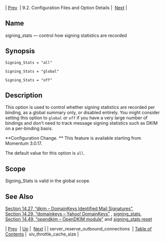 | [Prev](conf.ref.server_reserve_outbound_connections)  | 9.2. Configuration Files and Option Details |  [Next](conf.ref.siv_throttle_cache_size.php) |

<a name="conf.ref.signing_stats"></a>
## Name

signing_stats — control how signing statistics are recorded

## Synopsis

`Signing_Stats = "all"`

`Signing_Stats = "global"`

`Signing_Stats = "off"`

<a name="idp11737312"></a>
## Description

This option is used to control whether signing statistics are recorded per binding, as a global summary only, or disabled entirely. You might consider setting this option to `global` or `off` if you have a very large number of bindings and don't need to track message signing statistics such as DKIM on a per-binding basis.

**Configuration Change. ** This feature is available starting from Momentum 3.0.17.

The default value for this option is `all`.

<a name="idp11744064"></a>
## Scope

Signing_Stats is valid in the global scope.

<a name="idp11745696"></a>
## See Also

[Section 14.27, “dkim – DomainKeys Identified Mail Signatures”](modules.dkim "14.27. dkim – DomainKeys Identified Mail Signatures"), [Section 14.29, “domainkeys – Yahoo! DomainKeys”](modules.domainkeys.php "14.29. domainkeys – Yahoo! DomainKeys") , [signing_stats](console_commands.signing_stats.php "signing_stats"), [Section 14.49, “opendkim – OpenDKIM module”](modules.opendkim.php "14.49. opendkim – OpenDKIM module") and [signing_stats reset](console_commands.signing_stats_reset.php "signing_stats reset")

| [Prev](conf.ref.server_reserve_outbound_connections)  | [Up](conf.ref.files.php) |  [Next](conf.ref.siv_throttle_cache_size.php) |
| server_reserve_outbound_connections  | [Table of Contents](index) |  siv_throttle_cache_size |
